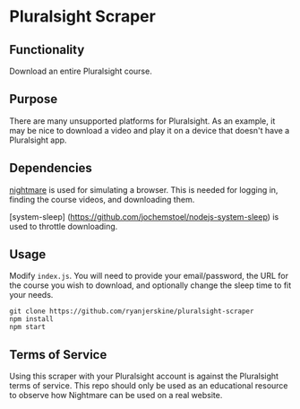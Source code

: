 # Pluralsight Scraper

## Functionality

Download an entire Pluralsight course.

## Purpose

There are many unsupported platforms for Pluralsight. As an example, it may be nice to download a video and play it on a device that doesn't have a Pluralsight app.

## Dependencies

[nightmare](https://github.com/segmentio/nightmare) is used for simulating a browser. This is needed for logging in, finding the course videos, and downloading them.

[system-sleep] (https://github.com/jochemstoel/nodejs-system-sleep) is used to throttle downloading.

## Usage

Modify `index.js`. You will need to provide your email/password, the URL for the course you wish to download, and optionally change the sleep time to fit your needs.

    git clone https://github.com/ryanjerskine/pluralsight-scraper
    npm install
    npm start
	
## Terms of Service

Using this scraper with your Pluralsight account is against the Pluralsight terms of service. This repo should only be used as an educational resource to observe how
Nightmare can be used on a real website.
